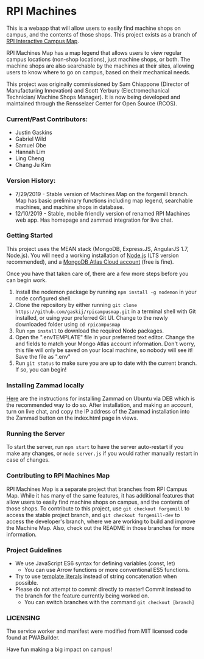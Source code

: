 # RPI Machines #


This is a webapp that will allow users to easily find machine shops on campus, and the contents of those shops. This project exists as a branch of [RPI Interactive Campus Map](CM_README.md).

RPI Machines Map has a map legend that allows users to view regular campus locations (non-shop locations), just machine shops, or both. The machine shops are also searchable by the machines at their sites, allowing users to know where to go on campus, based on their mechanical needs.

This project was originally commissioned by Sam Chiappone (Director of Manufacturing Innovation) and Scott Yerbury (Electromechanical Technician/ Machine Shops Manager). It is now being developed and maintained through the Rensselaer Center for Open Source (RCOS).


### Current/Past Contributors:
* Justin Gaskins
* Gabriel Wild
* Samuel Obe
* Hannah Lim
* Ling Cheng
* Chang Ju Kim


### Version History:
* 7/29/2019 - Stable version of Machines Map on the forgemill branch. Map has basic preliminary functions including map legend, searchable machines, and machine shops in database.
* 12/10/2019 - Stable, mobile friendly version of renamed RPI Machines web app. Has homepage and zammad integration for live chat. 

### Getting Started
This project uses the MEAN stack (MongoDB, Express.JS, AngularJS 1.7, Node.js). You will need a working installation of [Node.js](https://nodejs.org/en/) (LTS version recommended), and a [MongoDB Atlas Cloud account](https://www.mongodb.com/cloud/atlas) (free is fine).

Once you have that taken care of, there are a few more steps before you can begin work.
1. Install the nodemon package by running `npm install -g nodemon` in your node configured shell.
2. Clone the repository by either running `git clone https://github.com/gaskij/rpicampusmap.git` in a terminal shell with Git installed, or using your preferred Git UI. Change to the newly downloaded folder using `cd rpicampusmap`
3. Run `npm install` to download the required Node packages.
4. Open the ".envTEMPLATE" file in your preferred text editor. Change the <username> and <password> fields to match your Mongo Atlas account information. Don't worry, this file will only be saved on your local machine, so nobody will see it! Save the file as ".env"
5. Run `git status` to make sure you are up to date with the current branch. If so, you can begin!

### Installing Zammad locally
[Here](https://docs.zammad.org/en/latest/install-ubuntu.html) are the instructions for installing Zammad on Ubuntu via DEB which is the recommended way to do so. After installation, and making an account, turn on live chat, and copy the IP address of the Zammad installation into the Zammad button on the index.html page in views. 

### Running the Server
To start the server, run `npm start` to have the server auto-restart if you make any changes, or `node server.js` if you would rather manually restart in case of changes.

### Contributing to RPI Machines Map
RPI Machines Map is a separate project that branches from RPI Campus Map. While it has many of the same features, it has additional features that allow users to easily find machine shops on campus, and the contents of those shops. To contribute to this project, use `git checkout forgemill` to access the stable project branch, and `git checkout forgemill-dev` to access the developer's branch, where we are working to build and improve the Machine Map. Also, check out the README in those branches for more information.

### Project Guidelines
* We use JavaScript ES6 syntax for defining variables (const, let)
  * You can use Arrow functions or more conventional ES5 functions.
* Try to use [template literals](https://developer.mozilla.org/en-US/docs/Web/JavaScript/Reference/Template_literals) instead of string concatenation when possible.
* Please do not attempt to commit directly to master! Commit instead to the branch for the feature currently being worked on.
  * You can switch branches with the command `git checkout [branch]`

### LICENSING
The service worker and manifest were modified from MIT licensed code found at PWABuilder.

Have fun making a big impact on campus!

